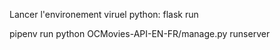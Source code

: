 Lancer l'environement viruel python:
flask run 


pipenv run python OCMovies-API-EN-FR/manage.py runserver